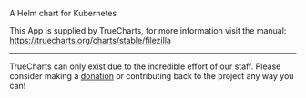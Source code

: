 A Helm chart for Kubernetes

This App is supplied by TrueCharts, for more information visit the manual: https://truecharts.org/charts/stable/filezilla

---

TrueCharts can only exist due to the incredible effort of our staff.
Please consider making a [donation](https://truecharts.org/docs/about/sponsor) or contributing back to the project any way you can!
